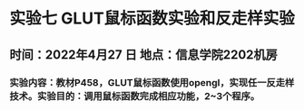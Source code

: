 # 实验七 GLUT鼠标函数实验和反走样实验
## 时间：2022年4月27 日  地点：信息学院2202机房
### 实验内容：教材P458，GLUT鼠标函数使用opengl，实现任一反走样技术。实验目的：调用鼠标函数完成相应功能，2~3个程序。
